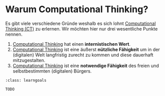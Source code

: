# Warum Computational Thinking?

Es gibt viele verschiedene Gründe weshalb es sich lohnt [Computational Thinking (CT)](sec-what-is-ct) zu erlernen.
Wir möchten hier nur drei wesentliche Punkte nennen.
1. [Computational Thinking](sec-what-is-ct) hat einen **internistischen Wert**.
2. [Computational Thinking](sec-what-is-ct) ist eine äußerst **nützliche Fähigkeit** um in der (digitalen) Welt langfristig zurecht zu kommen und diese dauerhaft mitzugestalten.
3. [Computational Thinking](sec-what-is-ct) ist eine **notwendige Fähigkeit** des freien und selbstbestimmten (digitalen) Bürgers.

```{admonition} Lernziel
:class: learngoals

TODO
```